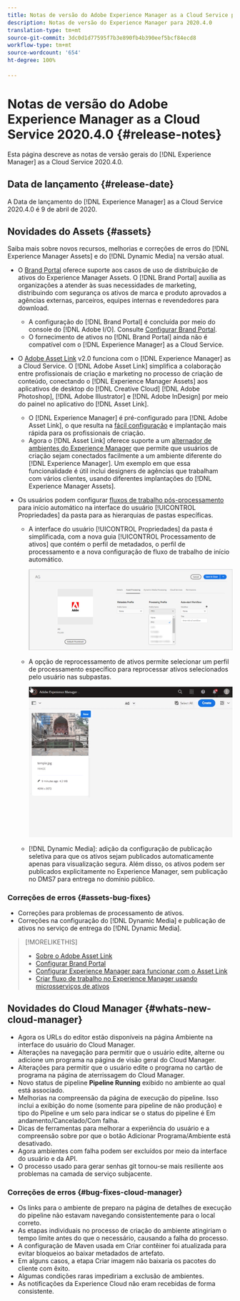 ```yaml
---
title: Notas de versão do Adobe Experience Manager as a Cloud Service para 2020.4.0
description: Notas de versão do Experience Manager para 2020.4.0
translation-type: tm+mt
source-git-commit: 3dc0d1d77595f7b3e890fb4b390eef5bcf84ecd8
workflow-type: tm+mt
source-wordcount: '654'
ht-degree: 100%

---
```



# Notas de versão do Adobe Experience Manager as a Cloud Service 2020.4.0 {#release-notes}

Esta página descreve as notas de versão gerais do [!DNL Experience Manager] as a Cloud Service 2020.4.0.

## Data de lançamento {#release-date}

A Data de lançamento do [!DNL Experience Manager] as a Cloud Service 2020.4.0 é 9 de abril de 2020.

## Novidades do Assets {#assets}

Saiba mais sobre novos recursos, melhorias e correções de erros do [!DNL Experience Manager Assets] e do [!DNL Dynamic Media] na versão atual.

* O [Brand Portal](https://docs.adobe.com/content/help/br/experience-manager-brand-portal/using/home.html) oferece suporte aos casos de uso de distribuição de ativos do Experience Manager Assets. O [!DNL Brand Portal] auxilia as organizações a atender às suas necessidades de marketing, distribuindo com segurança os ativos de marca e produto aprovados a agências externas, parceiros, equipes internas e revendedores para download.
   * A configuração do [!DNL Brand Portal] é concluída por meio do console do [!DNL Adobe I/O]. Consulte [Configurar Brand Portal](https://docs.adobe.com/content/help/br/experience-manager-brand-portal/using/publish/configure-aem-assets-with-brand-portal.html).
   * O fornecimento de ativos no [!DNL Brand Portal] ainda não é compatível com o [!DNL Experience Manager] as a Cloud Service.

* O [Adobe Asset Link](https://helpx.adobe.com/br/enterprise/using/adobe-asset-link.html) v2.0 funciona com o [!DNL Experience Manager] as a Cloud Service. O [!DNL Adobe Asset Link] simplifica a colaboração entre profissionais de criação e marketing no processo de criação de conteúdo, conectando o [!DNL Experience Manager Assets] aos aplicativos de desktop do [!DNL Creative Cloud] [!DNL Adobe Photoshop], [!DNL Adobe Illustrator] e [!DNL Adobe InDesign] por meio do painel no aplicativo do [!DNL Asset Link].
   * O [!DNL Experience Manager] é pré-configurado para [!DNL Adobe Asset Link], o que resulta na [fácil configuração](https://helpx.adobe.com/br/enterprise/using/configure-aem-assets-for-asset-link.html) e implantação mais rápida para os profissionais de criação.
   * Agora o [!DNL Asset Link] oferece suporte a um [alternador de ambientes do Experience Manager](https://helpx.adobe.com/br/enterprise/using/manage-assets-using-adobe-asset-link.html#UseAdobeAssetLink) que permite que usuários de criação sejam conectados facilmente a um ambiente diferente do [!DNL Experience Manager]. Um exemplo em que essa funcionalidade é útil inclui designers de agências que trabalham com vários clientes, usando diferentes implantações do [!DNL Experience Manager Assets].

* Os usuários podem configurar [fluxos de trabalho pós-processamento](/help/assets/asset-microservices-configure-and-use.md#post-processing-workflows) para início automático na interface do usuário [!UICONTROL Propriedades] da pasta para as hierarquias de pastas específicas.
   * A interface do usuário [!UICONTROL Propriedades] da pasta é simplificada, com a nova guia [!UICONTROL Processamento de ativos] que contém o perfil de metadados, o perfil de processamento e a nova configuração de fluxo de trabalho de início automático.

      ![Os perfis de processamento podem ser facilmente aplicados a pastas e todos os ativos carregados nas pastas são processados usando esses perfis](/help/assets/assets/asset-processing-folder-properties.png)

   * A opção de reprocessamento de ativos permite selecionar um perfil de processamento específico para reprocessar ativos selecionados pelo usuário nas subpastas.

      ![Reprocessar ativos selecionados usando um perfil de processamento específico](/help/assets/assets/fpo-existing-asset-reprocess.gif)

   * [!DNL Dynamic Media]: adição da configuração de publicação seletiva para que os ativos sejam publicados automaticamente apenas para visualização segura. Além disso, os ativos podem ser publicados explicitamente no Experience Manager, sem publicação no DMS7 para entrega no domínio público.

### Correções de erros {#assets-bug-fixes}

* Correções para problemas de processamento de ativos.
* Correções na configuração do [!DNL Dynamic Media] e publicação de ativos no serviço de entrega do [!DNL Dynamic Media].

>[!MORELIKETHIS]
>
>* [Sobre o Adobe Asset Link](https://www.adobe.com/br/creativecloud/business/enterprise/adobe-asset-link.html)
>* [Configurar Brand Portal](https://docs.adobe.com/content/help/en/experience-manager-brand-portal/using/publish/configure-aem-assets-with-brand-portal.html)
>* [Configurar Experience Manager para funcionar com o Asset Link](https://helpx.adobe.com/enterprise/using/configure-aem-assets-for-asset-link.html)
>* [Criar fluxo de trabalho no Experience Manager usando microsserviços de ativos](https://docs.adobe.com/content/help/br/experience-manager-cloud-service/assets/manage/asset-microservices-configure-and-use.html#post-processing-workflows)


## Novidades do Cloud Manager {#whats-new-cloud-manager}

* Agora os URLs do editor estão disponíveis na página Ambiente na interface do usuário do Cloud Manager.
* Alterações na navegação para permitir que o usuário edite, alterne ou adicione um programa na página de visão geral do Cloud Manager.
* Alterações para permitir que o usuário edite o programa no cartão de programa na página de aterrissagem do Cloud Manager.
* Novo status de pipeline **Pipeline Running** exibido no ambiente ao qual está associado.
* Melhorias na compreensão da página de execução do pipeline. Isso inclui a exibição do nome (somente para pipeline de não produção) e tipo do Pipeline e um selo para indicar se o status do pipeline é Em andamento/Cancelado/Com falha.
* Dicas de ferramentas para melhorar a experiência do usuário e a compreensão sobre por que o botão Adicionar Programa/Ambiente está desativado.
* Agora ambientes com falha podem ser excluídos por meio da interface do usuário e da API.
* O processo usado para gerar senhas git tornou-se mais resiliente aos problemas na camada de serviço subjacente.

### Correções de erros {#bug-fixes-cloud-manager}

* Os links para o ambiente de preparo na página de detalhes de execução do pipeline não estavam navegando consistentemente para o local correto.
* As etapas individuais no processo de criação do ambiente atingiriam o tempo limite antes do que o necessário, causando a falha do processo.
* A configuração de Maven usada em Criar contêiner foi atualizada para evitar bloqueios ao baixar metadados de artefato.
* Em alguns casos, a etapa Criar imagem não baixaria os pacotes do cliente com êxito.
* Algumas condições raras impediriam a exclusão de ambientes.
* As notificações da Experience Cloud não eram recebidas de forma consistente.
